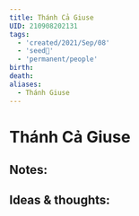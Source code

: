 ```yaml
---
title: Thánh Cả Giuse
UID: 210908202131
tags:
  - 'created/2021/Sep/08'
  - 'seed🥜'
  - 'permanent/people'
birth: 
death: 
aliases:
  - Thánh Giuse
---
```

# Thánh Cả Giuse

## Notes:


## Ideas & thoughts:
